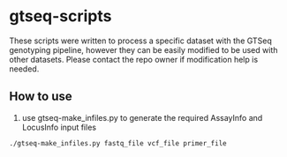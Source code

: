# gtseq-scripts

These scripts were written to process a specific dataset with the GTSeq genotyping pipeline, however
they can be easily modified to be used with other datasets. Please contact the repo owner if modification
help is needed.

## How to use

1) use gtseq-make_infiles.py to generate the required AssayInfo and LocusInfo input files
```
./gtseq-make_infiles.py fastq_file vcf_file primer_file
```
